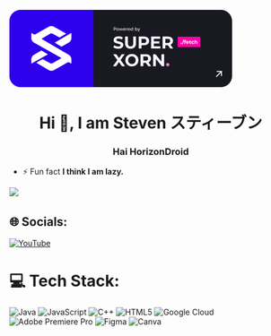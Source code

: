 ![SuperXorn](https://github.com/ryzenforce990/ryzenforce990/blob/main/Frame%2056.png)

<h1 align="center">Hi 👋, I am Steven スティーブン</h1>
<h3 align="center">Hai HorizonDroid</h3>

- ⚡ Fun fact **I think I am lazy.**

[![](https://visitcount.itsvg.in/api?id=aftershock009&icon=0&color=0)](https://visitcount.itsvg.in)
## 🌐 Socials:
[![YouTube](https://img.shields.io/badge/YouTube-%23FF0000.svg?logo=YouTube&logoColor=white)](https://youtube.com/@https://www.youtube.com/channel/UC-1iuqd5PYyddAECJSBAWrA) 

# 💻 Tech Stack:
![Java](https://img.shields.io/badge/java-%23ED8B00.svg?style=plastic&logo=java&logoColor=white) ![JavaScript](https://img.shields.io/badge/javascript-%23323330.svg?style=plastic&logo=javascript&logoColor=%23F7DF1E) ![C++](https://img.shields.io/badge/c++-%2300599C.svg?style=plastic&logo=c%2B%2B&logoColor=white) ![HTML5](https://img.shields.io/badge/html5-%23E34F26.svg?style=plastic&logo=html5&logoColor=white) ![Google Cloud](https://img.shields.io/badge/Google%20Cloud-%234285F4.svg?style=plastic&logo=google-cloud&logoColor=white) ![Adobe Premiere Pro](https://img.shields.io/badge/Adobe%20Premiere%20Pro-9999FF.svg?style=plastic&logo=Adobe%20Premiere%20Pro&logoColor=white) 	![Figma](https://img.shields.io/badge/figma-%23F24E1E.svg?style=plastic&logo=figma&logoColor=white) ![Canva](https://img.shields.io/badge/Canva-%2300C4CC.svg?style=plastic&logo=Canva&logoColor=white)
<!-- Proudly created with GPRM ( https://gprm.itsvg.in ) -->
